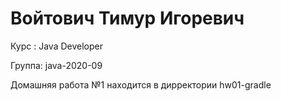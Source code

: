# Войтович Тимур Игоревич
Курс : Java Developer

Группа: java-2020-09

Домашняя работа №1 находится в дирректории hw01-gradle